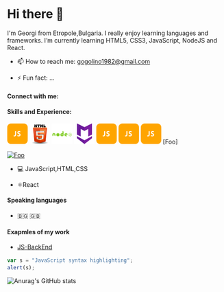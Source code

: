 # Hi there 👋 

I'm Georgi from Etropole,Bulgaria. I really enjoy learning languages and frameworks.
I’m currently learning HTML5, CSS3, JavaScript, NodeJS and React.


- 📫 How to reach me: gogolino1982@gmail.com

- ⚡ Fun fact: ...
#### Connect with me:

####  Skills and Experience:
![JavaScript][JS] ![alt text][HTML5] ![alt text][NodeJS] ![alt text][logo] ![alt text][JS] ![alt text][JS] ![alt text][JS] [Foo]

[JS]: https://github.com/baiGeorgi1/baiGeorgi1/blob/main/icons/JS_48x48.png (https://www.google.com "Google's Homepage")
[HTML5]: https://github.com/baiGeorgi1/baiGeorgi1/blob/main/icons/HTML5.png "HTML5"
[NodeJS]: https://github.com/baiGeorgi1/baiGeorgi1/blob/main/icons/nodeJS.png "NodeJS"
[postman]: https://github.com/baiGeorgi1/baiGeorgi1/blob/main/icons/postman.png
[logo]: https://github.com/adam-p/markdown-here/raw/master/src/common/images/icon48.png "Logo Title Text 2"
[HTML5]: https://github.com/baiGeorgi1/baiGeorgi1/blob/main/icons/HTML5.png "HTML5"
[![Foo](http://www.google.com.au/images/nav_logo7.png)](http://google.com.au/)

- 💻 JavaScript,HTML,CSS

- ⚛️React
#### Speaking languages
- 🇧🇬 🇬🇧

#### Exapmles of my work
- [JS-BackEnd](https://github.com/baiGeorgi1/JS-BackEnd-Exam)

```javascript
var s = "JavaScript syntax highlighting";
alert(s);
```
 


![Anurag's GitHub stats](https://github-readme-stats.vercel.app/api?username=baiGeorgi1&theme=prussian)
